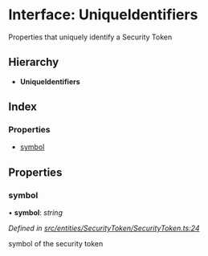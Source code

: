 # Interface: UniqueIdentifiers

Properties that uniquely identify a Security Token

## Hierarchy

* **UniqueIdentifiers**

## Index

### Properties

* [symbol](_entities_securitytoken_securitytoken_.uniqueidentifiers.md#symbol)

## Properties

###  symbol

• **symbol**: *string*

*Defined in [src/entities/SecurityToken/SecurityToken.ts:24](https://github.com/PolymathNetwork/polymath-sdk/blob/550676f/src/entities/SecurityToken/SecurityToken.ts#L24)*

symbol of the security token
